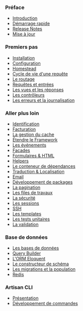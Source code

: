 <a name="preface"></a>
### Préface
 - [Introduction](/4.2/introduction)
 - [Démarrage rapide](/4.2/quick)
 - [Release Notes](/4.2/releases)
 - [Mise à jour](/4.2/upgrade)
 <a name="premiers-pas"></a>
### Premiers pas
 - [Installation](/4.2/installation)
 - [Configuration](/4.2/configuration)
 - [Homestead](/4.2/homestead)
 - [Cycle de vie d'une requête](/4.2/lifecycle)
 - [Le routage](/4.2/routing)
 - [Requêtes et entrées](/4.2/requests)
 - [Les vues et les réponses](/4.2/responses)
 - [Les contrôleurs](/4.2/controllers)
 - [Les erreurs et la journalisation](/4.2/errors)
 <a name="aller-plus-loin"></a>
### Aller plus loin
 - [Identification](/4.2/security)
 - [Facturation](/docs/billing)
 - [La gestion du cache](/4.2/cache)
 - [Étendre le Framework](/4.2/extending)
 - [Les événements](/4.2/events)
 - [Facades](/4.2/facades)
 - [Formulaires & HTML](/4.2/html)
 - [Helpers](/4.2/helpers)
 - [Le conteneur de dépendances](/4.2/ioc)
 - [Traduction & Localisation](/4.2/localization)
 - [Email](/4.2/mail)
 - [Développement de packages](/4.2/packages)
 - [La pagination](/4.2/pagination)
 - [Les files de travaux](/4.2/queues)
 - [La sécurité](/4.2/security)
 - [Les sessions](/4.2/session)
 - [SSH](/4.2/ssh)
 - [Les templates](/4.2/templates)
 - [Les tests unitaires](/4.2/testing)
 - [La validation](/4.2/validation)
 <a name="base-de-donnees"></a>
### Base de données
 - [Les bases de données](/4.2/database)
 - [Query Builder](/4.2/queries)
 - [L'ORM Eloquent](/4.2/eloquent)
 - [Le constructeur de schéma](/4.2/schema)
 - [Les migrations et la population](/4.2/migrations)
 - [Redis](/4.2/redis)
 <a name="artisan-cli"></a>
### Artisan CLI
 - [Présentation](/4.2/artisan)
 - [Développement de commandes](/4.2/commands)
